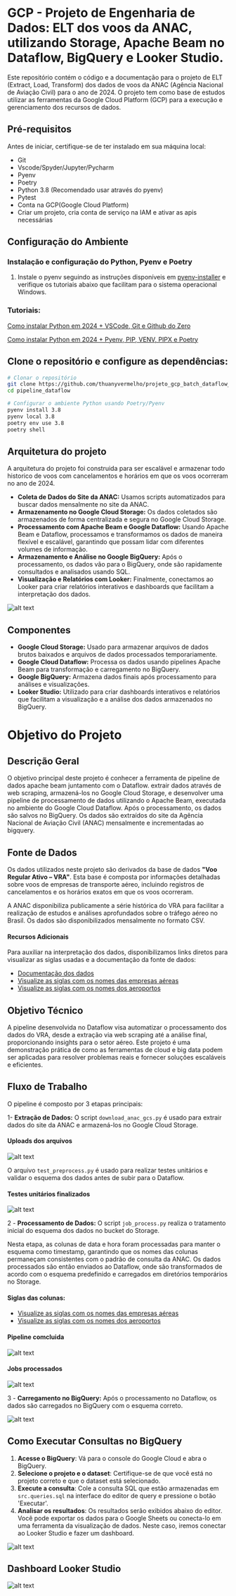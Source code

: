 # GCP - Projeto de Engenharia de Dados: ELT dos voos da ANAC, utilizando Storage, Apache Beam no Dataflow, BigQuery e Looker Studio.

Este repositório contém o código e a documentação para o projeto de ELT (Extract, Load, Transform) dos dados de voos da ANAC (Agência Nacional de Aviação Civil) para o ano de 2024. O projeto tem como base de estudos utilizar as ferramentas da Google Cloud Platform (GCP) para a execução e gerenciamento dos recursos de dados.

## Pré-requisitos

Antes de iniciar, certifique-se de ter instalado em sua máquina local:
- Git
- Vscode/Spyder/Jupyter/Pycharm
- Pyenv
- Poetry
- Python 3.8 (Recomendado usar através do pyenv)
- Pytest 
- Conta na GCP(Google Cloud Platform)
- Criar um projeto, cria conta de serviço na IAM e ativar as apis necessárias

## Configuração do Ambiente

### Instalação e configuração do Python, Pyenv e Poetry 

1. Instale o pyenv seguindo as instruções disponíveis em [pyenv-installer](https://github.com/pyenv/pyenv-installer) e verifique os tutoriais abaixo que facilitam para o sistema operacional Windows.
### Tutoriais:
[Como instalar Python em 2024 + VSCode, Git e Github do Zero](https://www.youtube.com/watch?v=-M4pMd2yQOM&t=342s) 

[Como instalar Python em 2024 + Pyenv, PIP, VENV, PIPX e Poetry](https://www.youtube.com/watch?v=9LYqtLuD7z4)

## Clone o repositório e configure as dependências:

```bash
# Clonar o repositório
git clone https://github.com/thuanyvermelho/projeto_gcp_batch_dataflow_bigquery.git
cd pipeline_dataflow

# Configurar o ambiente Python usando Poetry/Pyenv
pyenv install 3.8
pyenv local 3.8
poetry env use 3.8
poetry shell 
```

## Arquitetura do projeto

A arquitetura do projeto foi construida para ser escalável e armazenar todo historico de voos com cancelamentos e horários em que os voos ocorreram no ano de 2024.

- **Coleta de Dados do Site da ANAC:** Usamos scripts automatizados para buscar dados mensalmente no site da ANAC. 
- **Armazenamento no Google Cloud Storage:** Os dados coletados são armazenados de forma centralizada e segura no Google Cloud Storage.
- **Processamento com Apache Beam e Google Dataflow:** Usando Apache Beam e Dataflow, processamos e transformamos os dados de maneira flexível e escalável, garantindo que possam lidar com diferentes volumes de informação.
- **Armazenamento e Análise no Google BigQuery:** Após o processamento, os dados vão para o BigQuery, onde são rapidamente consultados e analisados usando SQL.
- **Visualização e Relatórios com Looker:** Finalmente, conectamos ao Looker para criar relatórios interativos e dashboards que facilitam a interpretação dos dados.

![alt text](Imagens/etl_dataflow.drawio.png)

## Componentes
- **Google Cloud Storage:** Usado para armazenar arquivos de dados brutos baixados e arquivos de dados processados temporariamente.<br>
- **Google Cloud Dataflow:** Processa os dados usando pipelines Apache Beam para transformação e carregamento no BigQuery.<br>
- **Google BigQuery:** Armazena dados finais após processamento para análises e visualizações.<br>
- **Looker Studio:** Utilizado para criar dashboards interativos e relatórios que facilitam a visualização e a análise dos dados armazenados no BigQuery.<br>

# Objetivo do Projeto

## Descrição Geral

O objetivo principal deste projeto é conhecer a ferramenta de pipeline de dados apache beam juntamento com o Dataflow. extrair dados através de web scraping, armazená-los no Google Cloud Storage, e desenvolver uma pipeline de processamento de dados utilizando o Apache Beam, executada no ambiente do Google Cloud Dataflow. Após o processamento, os dados são salvos no BigQuery. Os dados são extraídos do site da Agência Nacional de Aviação Civil (ANAC) mensalmente e incrementadas ao bigquery.
 

## Fonte de Dados

Os dados utilizados neste projeto são derivados da base de dados **"Voo Regular Ativo – VRA"**. Esta base é composta por informações detalhadas sobre voos de empresas de transporte aéreo, incluindo registros de cancelamentos e os horários exatos em que os voos ocorreram.

A ANAC disponibiliza publicamente a série histórica do VRA para facilitar a realização de estudos e análises aprofundados sobre o tráfego aéreo no Brasil. Os dados são disponibilizados mensalmente no formato CSV.

#### Recursos Adicionais

Para auxiliar na interpretação dos dados, disponibilizamos links diretos para visualizar as siglas usadas e a documentação da fonte de dados:

- [Documentação dos dados](https://www.gov.br/anac/pt-br/assuntos/dados-e-estatisticas/historico-de-voos)
- [Visualize as siglas com os nomes das empresas aéreas](https://www.gov.br/anac/pt-br/assuntos/dados-e-estatisticas/vra/glossario_de_empresas_aereas.xls)
- [Visualize as siglas com os nomes dos aeroportos](https://www.gov.br/anac/pt-br/assuntos/dados-e-estatisticas/vra/glossario_de_aerodromo.xls)

## Objetivo Técnico

A pipeline desenvolvida no Dataflow visa automatizar o processamento dos dados do VRA, desde a extração via web scraping até a análise final, proporcionando insights para o setor aéreo. Este projeto é uma demonstração prática de como as ferramentas de cloud e big data podem ser aplicadas para resolver problemas reais e fornecer soluções escaláveis e eficientes.


## Fluxo de Trabalho

O pipeline é composto por 3 etapas principais:

1- **Extração de Dados:** O script ```download_anac_gcs.py``` é usado para extrair dados do site da ANAC e armazená-los no Google Cloud Storage.<br>

#### Uploads dos arquivos
![alt text](Imagens/storage_arquivos.png)

O arquivo ```test_preprocess.py``` é usado para realizar testes unitários e validar o esquema dos dados antes de subir para o Dataflow.<br>

#### Testes unitários finalizados
![alt text](Imagens/testes.png)

2 - **Processamento de Dados:** O script ```job_process.py``` realiza o tratamento inicial do esquema dos dados no bucket do Storage.<br>

Nesta etapa, as colunas de data e hora foram processadas para manter o esquema como timestamp, garantindo que os nomes das colunas permaneçam consistentes com o padrão de consulta da ANAC. Os dados processados são então enviados ao Dataflow, onde são transformados de acordo com o esquema predefinido e carregados em diretórios temporários no Storage.<br>

#### Siglas das colunas:

- [Visualize as siglas com os nomes das empresas aéreas](https://www.gov.br/anac/pt-br/assuntos/dados-e-estatisticas/vra/glossario_de_empresas_aereas.xls)
- [Visualize as siglas com os nomes dos aeroportos](https://www.gov.br/anac/pt-br/assuntos/dados-e-estatisticas/vra/glossario_de_aerodromo.xls)

#### Pipeline comcluida
![alt text](Imagens/estrutura_pipeline.png)     

#### Jobs processados
![alt text](Imagens/jobs_processados.png)    

3 - **Carregamento no BigQuery:** Após o processamento no Dataflow, os dados são carregados no BigQuery com o esquema correto.

![alt text](Imagens/bigquery_esquema.png)

## Como Executar Consultas no BigQuery

1. **Acesse o BigQuery**: Vá para o console do Google Cloud e abra o BigQuery.
2. **Selecione o projeto e o dataset**: Certifique-se de que você está no projeto correto e que o dataset está selecionado.
3. **Execute a consulta**: Cole a consulta SQL que estão armazenadas em ```src.queries.sql``` na interface do editor de query e pressione o botão 'Executar'.
4. **Analisar os resultados**: Os resultados serão exibidos abaixo do editor. Você pode exportar os dados para o Google Sheets ou conecta-lo em uma ferramenta da visualização de dados. Neste caso, iremos conectar ao Looker Studio e fazer um dashboard.

![alt text](Imagens/consultas_sql.png)

## Dashboard Looker Studio

![alt text](Imagens/dashboard_anac_2024.png)

